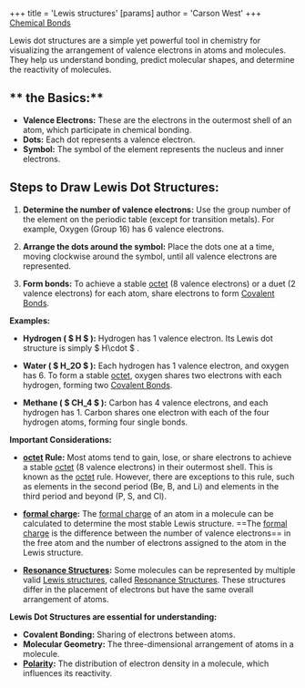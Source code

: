 +++
 title = 'Lewis structures'
[params]
	author = 'Carson West'
+++
[Chemical Bonds](./../chemical-bonds/)

Lewis dot structures are a simple yet powerful tool in chemistry for visualizing the arrangement of valence electrons in atoms and molecules. They help us understand bonding, predict molecular shapes, and determine the reactivity of molecules. 

## ** the Basics:**

* **Valence Electrons:**  These are the electrons in the outermost shell of an atom, which participate in chemical bonding.
* **Dots:** Each dot represents a valence electron.
* **Symbol:** The symbol of the element represents the nucleus and inner electrons.

## **Steps to Draw Lewis Dot Structures:**

1. **Determine the number of valence electrons:** Use the group number of the element on the periodic table (except for transition metals). For example, Oxygen (Group 16) has 6 valence electrons.

2. **Arrange the dots around the symbol:** Place the dots one at a time, moving clockwise around the symbol, until all valence electrons are represented.  

3. **Form bonds:**  To achieve a stable [octet](./../octet/) (8 valence electrons) or a duet (2 valence electrons) for each atom, share electrons to form [Covalent Bonds](./../covalent-bonds/).  

**Examples:**

* **Hydrogen ( $ H $ ):**  Hydrogen has 1 valence electron. Its Lewis dot structure is simply  $ H\cdot $ .

* **Water ( $ H_2O $ ):**  Each hydrogen has 1 valence electron, and oxygen has 6.  To form a stable [octet](./../octet/), oxygen shares two electrons with each hydrogen, forming two [Covalent Bonds](./../covalent-bonds/). 

* **Methane ( $ CH_4 $ ):**  Carbon has 4 valence electrons, and each hydrogen has 1. Carbon shares one electron with each of the four hydrogen atoms, forming four single bonds. 

**Important Considerations:**

* **[octet](./../octet/) Rule:** Most atoms tend to gain, lose, or share electrons to achieve a stable [octet](./../octet/) (8 valence electrons) in their outermost shell. This is known as the [octet](./../octet/) rule.  However, there are exceptions to this rule, such as elements in the second period (Be, B, and Li) and elements in the third period and beyond (P, S, and Cl). 

* **[formal charge](./../formal-charge/):** The [formal charge](./../formal-charge/) of an atom in a molecule can be calculated to determine the most stable Lewis structure. ==The [formal charge](./../formal-charge/) is the difference between the number of valence electrons== in the free atom and the number of electrons assigned to the atom in the Lewis structure.

* **[Resonance Structures](./../resonance-structures/):**  Some molecules can be represented by multiple valid [Lewis structures](./../lewis-structures/), called [Resonance Structures](./../resonance-structures/). These structures differ in the placement of electrons but have the same overall arrangement of atoms.

**Lewis Dot Structures are essential for understanding:**

* **Covalent Bonding:** Sharing of electrons between atoms.
* **Molecular Geometry:** The three-dimensional arrangement of atoms in a molecule.
* **[Polarity](./../polarity/):** The distribution of electron density in a molecule, which influences its reactivity.

